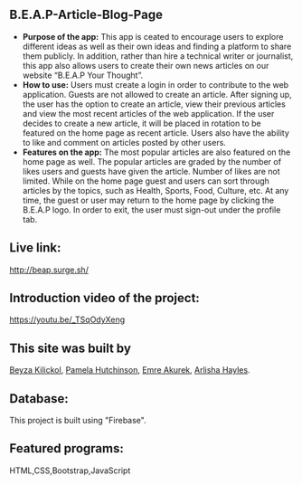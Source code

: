 ## B.E.A.P-Article-Blog-Page
* **Purpose of the app:** 
   This app is ceated to encourage users to explore different ideas as well as their own ideas and finding a platform to share them publicly. In addition, rather than hire a technical writer or journalist, this app also allows users to create their own news articles on our website “B.E.A.P Your Thought”. 
* **How to use:**
   Users must create a login in order to contribute to the web application. Guests are not allowed to create an article. After signing up, the user has the option to create an article, view their previous articles and view the most recent articles of the web application. If the user decides to create a new article, it will be placed in rotation to be featured on the home page as recent article. Users also have the ability to like and comment on articles posted by other users.
* **Features on the app:**
    The most popular articles are also featured on the home page as well. The popular articles are graded by the number of likes users and guests have given the article. Number of likes are not limited. While on the home page guest and users can sort through articles by the topics, such as Health, Sports, Food, Culture, etc. At any time, the guest or user may return to the home page by clicking the B.E.A.P logo. In order to exit, the user must sign-out under the profile tab. 
   
## Live link: 
http://beap.surge.sh/

## Introduction video of the project: 
https://youtu.be/_TSqOdyXeng

## This site was built by
[Beyza Kilickol](https://github.com/beyzakilickol), [Pamela Hutchinson](https://github.com/pamelahutchinson), 
[Emre Akurek](https://github.com/emreyeprem), [Arlisha Hayles](https://github.com/Arlisha2019).

## Database: 
This project is built using "Firebase".
## Featured programs: 
HTML,CSS,Bootstrap,JavaScript

    
